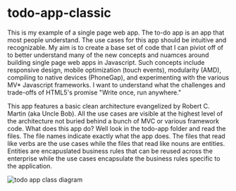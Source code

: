 todo-app-classic
================

This is my example of a single page web app.  The to-do app is an app that most people understand. 
The use cases for this app should be intuitive and recognizable.  My aim is to create a base set of 
code that I can piviot off of to better understand many of the new concepts and nuamces around
building single page web apps in Javascript.  Such concepts include responsive design, mobile
optimization (touch events), modularity (AMD), compiling to native devices (PhoneGap), and 
experimenting with the various MV* Javascript frameworks.  I want to understand what the
challenges and trade-offs of HTML5's promise "Write once, run anywhere." 

This app features a basic clean architecture evangelized by Robert C. Martin (aka Uncle Bob).  All
the use cases are visible at the highest level of the architecture not buried behind a bunch of 
MVC or various framework code.  What does this app do?  Well look in the todo-app folder and read
the files.  The file names indicate exactly what the app does.  The files that read like verbs are the
use cases while the files that read like nouns are entities.  Entities are encapuslated business rules
that can be reused across the enterprise while the use cases encapsulate the business rules specific to the  application.

![todo app class diagram](https://github.com/sparksmb/todo-app-classic/blob/master/doc/todo-app-classic.png)

